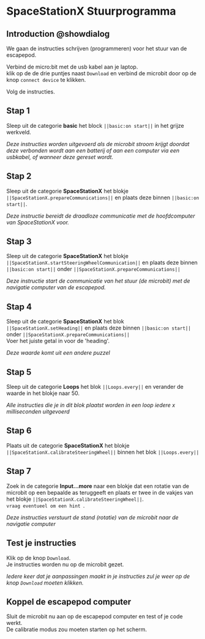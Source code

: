 # SpaceStationX Stuurprogramma

## Introduction @showdialog
We gaan de instructies schrijven (programmeren) voor het stuur van de escapepod.

Verbind de micro:bit met de usb kabel aan je laptop.  
klik op de de drie puntjes naast ``Download`` en verbind de microbit door op de knop ``connect device`` te klikken.    
  
Volg de instructies.


## Stap 1

Sleep uit de categorie **basic** het block ``||basic:on start||`` in het grijze werkveld.  

*Deze instructies worden uitgevoerd als de microbit stroom krijgt doordat deze  verbonden wordt aan een batterij of aan een computer via een usbkabel, of wanneer deze gereset wordt.*

## Stap 2
Sleep uit de categorie **SpaceStationX** het blokje
``||SpaceStationX.prepareCommunications||``  en plaats deze binnen  ``||basic:on start||``.   

*Deze instructie bereidt de draadloze communicatie met de hoofdcomputer van SpaceStationX voor.*

## Stap 3
Sleep uit de categorie **SpaceStationX** het blokje
``||SpaceStationX.startSteeringWheelCommunication||`` en plaats deze binnen  ``||basic:on start||``  onder  ``||SpaceStationX.prepareCommunications||`` 

*Deze instructie start de communicatie van het stuur (de microbit) met de navigatie computer van de escapepod.*

## Stap 4
Sleep uit de categorie **SpaceStationX** het blok  ``||SpaceStationX.setHeading||`` en plaats deze binnen  ``||basic:on start||``  onder  ``||SpaceStationX.prepareCommunications||``  
Voer het juiste getal in voor de 'heading'.  

*Deze waarde komt uit een andere puzzel*

## Stap 5
Sleep uit de categorie **Loops** het blok  ``||Loops.every||``
en verander de waarde in het blokje naar 50.  

*Alle instructies die je in dit blok plaatst worden in een loop iedere x milliseconden uitgevoerd*
## Stap 6
Plaats uit de categorie **SpaceStationX** het blokje
``||SpaceStationX.calibrateSteeringWheel||`` binnen het blok  ``||Loops.every||``

## Stap 7
Zoek in de categorie **Input...more** naar een blokje dat een rotatie van de microbit op een bepaalde as teruggeeft en plaats er twee in de vakjes van het blokje ``||SpaceStationX.calibrateSteeringWheel||``.  
 ``vraag eventueel om een hint ``.  

*Deze instructies verstuurt de stand (rotatie) van de microbit naar de navigatie computer*

## Test je instructies
Klik op de knop ``Download``.  
Je instructies worden nu op de microbit gezet.  

*Iedere keer dat je aanpassingen maakt in je instructies zul je weer op de knop ``Download`` moeten klikken.*

## Koppel de escapepod computer
Sluit de microbit nu aan op de escapepod computer en test of je code werkt.  
De calibratie modus zou moeten starten op het scherm.
